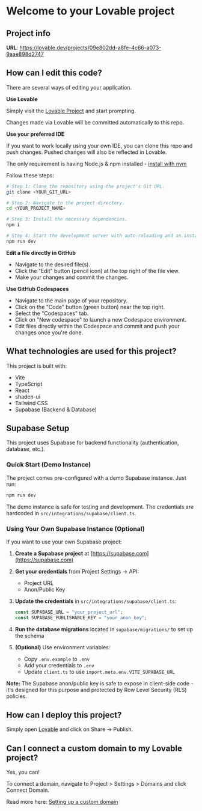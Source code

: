 # Welcome to your Lovable project

## Project info

**URL**: https://lovable.dev/projects/09e802dd-a8fe-4c66-a073-9aae898d2747

## How can I edit this code?

There are several ways of editing your application.

**Use Lovable**

Simply visit the [Lovable Project](https://lovable.dev/projects/09e802dd-a8fe-4c66-a073-9aae898d2747) and start prompting.

Changes made via Lovable will be committed automatically to this repo.

**Use your preferred IDE**

If you want to work locally using your own IDE, you can clone this repo and push changes. Pushed changes will also be reflected in Lovable.

The only requirement is having Node.js & npm installed - [install with nvm](https://github.com/nvm-sh/nvm#installing-and-updating)

Follow these steps:

```sh
# Step 1: Clone the repository using the project's Git URL.
git clone <YOUR_GIT_URL>

# Step 2: Navigate to the project directory.
cd <YOUR_PROJECT_NAME>

# Step 3: Install the necessary dependencies.
npm i

# Step 4: Start the development server with auto-reloading and an instant preview.
npm run dev
```

**Edit a file directly in GitHub**

- Navigate to the desired file(s).
- Click the "Edit" button (pencil icon) at the top right of the file view.
- Make your changes and commit the changes.

**Use GitHub Codespaces**

- Navigate to the main page of your repository.
- Click on the "Code" button (green button) near the top right.
- Select the "Codespaces" tab.
- Click on "New codespace" to launch a new Codespace environment.
- Edit files directly within the Codespace and commit and push your changes once you're done.

## What technologies are used for this project?

This project is built with:

- Vite
- TypeScript
- React
- shadcn-ui
- Tailwind CSS
- Supabase (Backend & Database)

## Supabase Setup

This project uses Supabase for backend functionality (authentication, database, etc.).

### Quick Start (Demo Instance)

The project comes pre-configured with a demo Supabase instance. Just run:

```sh
npm run dev
```

The demo instance is safe for testing and development. The credentials are hardcoded in `src/integrations/supabase/client.ts`.

### Using Your Own Supabase Instance (Optional)

If you want to use your own Supabase project:

1. **Create a Supabase project** at [https://supabase.com](https://supabase.com)

2. **Get your credentials** from Project Settings → API:
   - Project URL
   - Anon/Public Key

3. **Update the credentials** in `src/integrations/supabase/client.ts`:
   ```typescript
   const SUPABASE_URL = "your_project_url";
   const SUPABASE_PUBLISHABLE_KEY = "your_anon_key";
   ```

4. **Run the database migrations** located in `supabase/migrations/` to set up the schema

5. **(Optional)** Use environment variables:
   - Copy `.env.example` to `.env`
   - Add your credentials to `.env`
   - Update `client.ts` to use `import.meta.env.VITE_SUPABASE_URL`

**Note:** The Supabase anon/public key is safe to expose in client-side code - it's designed for this purpose and protected by Row Level Security (RLS) policies.

## How can I deploy this project?

Simply open [Lovable](https://lovable.dev/projects/09e802dd-a8fe-4c66-a073-9aae898d2747) and click on Share -> Publish.

## Can I connect a custom domain to my Lovable project?

Yes, you can!

To connect a domain, navigate to Project > Settings > Domains and click Connect Domain.

Read more here: [Setting up a custom domain](https://docs.lovable.dev/features/custom-domain#custom-domain)
